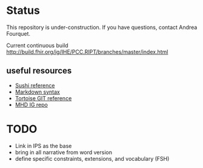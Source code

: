 # Status
This repository is under-construction. If you have questions, contact Andrea Fourquet. 

Current continuous build
http://build.fhir.org/ig/IHE/PCC.RIPT/branches/master/index.html

## useful resources
* [Sushi reference](http://hl7.org/fhir/uv/shorthand/reference.html)
* [Markdown syntax](https://guides.github.com/pdfs/markdown-cheatsheet-online.pdf)
* [Tortoise GIT reference](https://tortoisegit.org/docs/tortoisegit/tgit-dug.html)
* [MHD IG repo](https://github.com/IHE/ITI.MHD)

# TODO
* Link in IPS as the base
* bring in all narrative from word version
* define specific constraints, extensions, and vocabulary (FSH)


